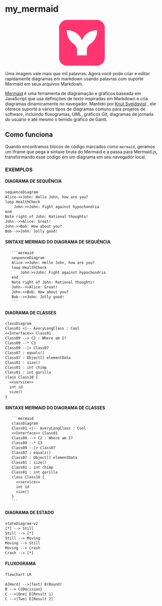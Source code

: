 # my_mermaid
<p align="center">
<img src="https://raw.githubusercontent.com/mermaid-js/mermaid/develop/docs/public/favicon.svg" height="150">
</p>
Uma imagem vale mais que mil palavras. Agora você pode criar e editar rapidamente diagramas em markdown usando palavras com suporte Mermaid em seus arquivos Markdown.

<p><a href="https://github.com/mermaid-js/mermaid#readme"><font style="vertical-align: inherit;"><font style="vertical-align: inherit;">Mermaid</font></font></a><font style="vertical-align: inherit;"><font style="vertical-align: inherit;"> é uma ferramenta de diagramação e gráficos baseada em JavaScript que usa definições de texto inspiradas em Markdown e cria diagramas dinamicamente no navegador. Mantido por </font></font><a href="https://github.com/knsv"><font style="vertical-align: inherit;"><font style="vertical-align: inherit;">Knut Sveidqvist</font></font></a><font style="vertical-align: inherit;"><font style="vertical-align: inherit;"> , ele oferece suporte a vários tipos de diagramas comuns para projetos de software, incluindo fluxogramas, UML, gráficos Git, diagramas de jornada do usuário e até mesmo o temido gráfico de Gantt.</font></font></p>

## Como funciona
<p><font style="vertical-align: inherit;"><font style="vertical-align: inherit;">Quando encontramos blocos de código marcados como </font></font><code>mermaid</code><font style="vertical-align: inherit;"><font style="vertical-align: inherit;">, geramos um iframe que pega a sintaxe bruta do Mermaid e a passa para Mermaid.js, transformando esse código em um diagrama em seu navegador local.</font></font></p>

### EXEMPLOS
#### DIAGRAMA DE SEQUÊNCIA

```mermaid
sequenceDiagram
Alice->>John: Hello John, how are you?
loop HealthCheck
    John->>John: Fight against hypochondria
end
Note right of John: Rational thoughts!
John-->>Alice: Great!
John->>Bob: How about you?
Bob-->>John: Jolly good!
```
#### SINTAXE MERMAID DO DIAGRAMA DE SEQUÊNCIA
       ```mermaid
       sequenceDiagram
       Alice->>John: Hello John, how are you?
       loop HealthCheck
           John->>John: Fight against hypochondria
       end
       Note right of John: Rational thoughts!
       John-->>Alice: Great!
       John->>Bob: How about you?
       Bob-->>John: Jolly good!
       ```

#### DIAGRAMA DE CLASSES

```mermaid
classDiagram
Class01 <|-- AveryLongClass : Cool
<<Interface>> Class01
Class09 --> C2 : Where am I?
Class09 --* C3
Class09 --|> Class07
Class07 : equals()
Class07 : Object[] elementData
Class01 : size()
Class01 : int chimp
Class01 : int gorilla
class Class10 {
  <<service>>
  int id
  size()
}
```
#### SINTAXE MERMAID DO DIAGRAMA DE CLASSES
       ```mermaid
       classDiagram
       Class01 <|-- AveryLongClass : Cool
       <<Interface>> Class01
       Class09 --> C2 : Where am I?
       Class09 --* C3
       Class09 --|> Class07
       Class07 : equals()
       Class07 : Object[] elementData
       Class01 : size()
       Class01 : int chimp
       Class01 : int gorilla
       class Class10 {
         <<service>>
         int id
         size()
       }
       ```

#### DIAGRAMA DE ESTADO

```mermaid
stateDiagram-v2
[*] --> Still
Still --> [*]
Still --> Moving
Moving --> Still
Moving --> Crash
Crash --> [*]
```
#### FLUXOGRAMA

```mermaid
flowchart LR

A[Hard] -->|Text| B(Round)
B --> C{Decision}
C -->|One| D[Result 1]
C -->|Two| E[Result 2]
```
